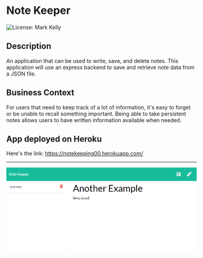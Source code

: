 # Note Keeper
![License: Mark Kelly](https://img.shields.io/badge/License-Mark_Kelly-brightgreen.svg)

## Description

An application that can be used to write, save, and delete notes. This application will use an express backend to save and retrieve note data from a JSON file.

## Business Context

For users that need to keep track of a lot of information, it's easy to forget or be unable to recall something important. Being able to take persistent notes allows users to have written information available when needed.

## App deployed on Heroku
Here's the link:
https://notekeeping00.herokuapp.com/

- - -
![sample image](/sample-image.png)

